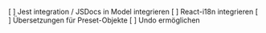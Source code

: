 [ ] Jest integration / JSDocs in Model integrieren
[ ] React-i18n integrieren
[ ] Übersetzungen für Preset-Objekte
[ ] Undo ermöglichen